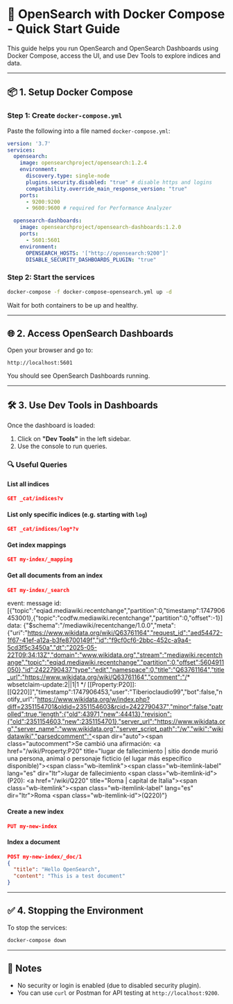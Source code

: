 
# 🚀 OpenSearch with Docker Compose - Quick Start Guide

This guide helps you run OpenSearch and OpenSearch Dashboards using Docker Compose, access the UI, and use Dev Tools to explore indices and data.

---

## 📦 1. Setup Docker Compose

### Step 1: Create `docker-compose.yml`

Paste the following into a file named `docker-compose.yml`:

```yaml
version: '3.7'
services:
  opensearch:
    image: opensearchproject/opensearch:1.2.4
    environment:
      discovery.type: single-node
      plugins.security.disabled: "true" # disable https and logins
      compatibility.override_main_response_version: "true"
    ports:
      - 9200:9200
      - 9600:9600 # required for Performance Analyzer

  opensearch-dashboards:
    image: opensearchproject/opensearch-dashboards:1.2.0
    ports:
      - 5601:5601
    environment:
      OPENSEARCH_HOSTS: '["http://opensearch:9200"]'
      DISABLE_SECURITY_DASHBOARDS_PLUGIN: "true"
```

### Step 2: Start the services

```bash
docker-compose -f docker-compose-opensearch.yml up -d
```

Wait for both containers to be up and healthy.

---

## 🌐 2. Access OpenSearch Dashboards

Open your browser and go to:

```
http://localhost:5601
```

You should see OpenSearch Dashboards running.

---

## 🛠️ 3. Use Dev Tools in Dashboards

Once the dashboard is loaded:

1. Click on **"Dev Tools"** in the left sidebar.
2. Use the console to run queries.

### 🔍 Useful Queries

#### List all indices
```json
GET _cat/indices?v
```

#### List only specific indices (e.g. starting with `log`)
```json
GET _cat/indices/log*?v
```

#### Get index mappings
```json
GET my-index/_mapping
```

#### Get all documents from an index
```json
GET my-index/_search
```
event: message
id: [{"topic":"eqiad.mediawiki.recentchange","partition":0,"timestamp":1747906453001},{"topic":"codfw.mediawiki.recentchange","partition":0,"offset":-1}]
data: {"$schema":"/mediawiki/recentchange/1.0.0","meta":{"uri":"https://www.wikidata.org/wiki/Q63761164","request_id":"aed54472-1f67-41ef-a12a-b3fe8700149f","id":"f9cf0cf6-2bbc-452c-a9a4-5cd3f5c3450a","dt":"2025-05-22T09:34:13Z","domain":"www.wikidata.org","stream":"mediawiki.recentchange","topic":"eqiad.mediawiki.recentchange","partition":0,"offset":5604911050},"id":2422790437,"type":"edit","namespace":0,"title":"Q63761164","title_url":"https://www.wikidata.org/wiki/Q63761164","comment":"/* wbsetclaim-update:2||1|1 */ [[Property:P20]]: [[Q220]]","timestamp":1747906453,"user":"Tiberioclaudio99","bot":false,"notify_url":"https://www.wikidata.org/w/index.php?diff=2351154701&oldid=2351154603&rcid=2422790437","minor":false,"patrolled":true,"length":{"old":43971,"new":44413},"revision":{"old":2351154603,"new":2351154701},"server_url":"https://www.wikidata.org","server_name":"www.wikidata.org","server_script_path":"/w","wiki":"wikidatawiki","parsedcomment":"‎<span dir=\"auto\"><span class=\"autocomment\">Se cambió una afirmación: </span></span> <a href=\"/wiki/Property:P20\" title=\"‎lugar de fallecimiento‎ | ‎sitio donde murió una persona, animal o personaje ficticio (el lugar más específico disponible)‎\"><span class=\"wb-itemlink\"><span class=\"wb-itemlink-label\" lang=\"es\" dir=\"ltr\">lugar de fallecimiento</span> <span class=\"wb-itemlink-id\">(P20)</span></span></a>: <a href=\"/wiki/Q220\" title=\"‎Roma‎ | ‎capital de Italia‎\"><span class=\"wb-itemlink\"><span class=\"wb-itemlink-label\" lang=\"es\" dir=\"ltr\">Roma</span> <span class=\"wb-itemlink-id\">(Q220)</span></span></a>"}

#### Create a new index
```json
PUT my-new-index
```

#### Index a document
```json
POST my-new-index/_doc/1
{
  "title": "Hello OpenSearch",
  "content": "This is a test document"
}
```

---

## ✅ 4. Stopping the Environment

To stop the services:
```bash
docker-compose down
```

---

## 📎 Notes

- No security or login is enabled (due to disabled security plugin).
- You can use `curl` or Postman for API testing at `http://localhost:9200`.
